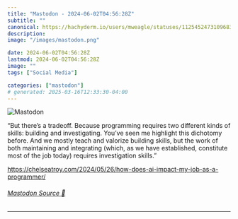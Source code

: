 ```yaml
---
title: "Mastodon - 2024-06-02T04:56:28Z"
subtitle: ""
canonical: https://hachyderm.io/users/mweagle/statuses/112545247310968371
description:
image: "/images/mastodon.png"

date: 2024-06-02T04:56:28Z
lastmod: 2024-06-02T04:56:28Z
image: ""
tags: ["Social Media"]

categories: ["mastodon"]
# generated: 2025-03-16T12:33:30-04:00
---
```

![Mastodon](/images/mastodon.png)

<p>“But there’s a tradeoff. Because programming requires two different kinds of skills: building and investigating. You’ve seen me highlight this dichotomy before. And we mostly teach and valorize building skills, but the work of both maintaining and integrating (which, as we have established, constitute most of the job today) requires investigation skills.”</p><p><a href="https://chelseatroy.com/2024/05/26/how-does-ai-impact-my-job-as-a-programmer/" target="_blank" rel="nofollow noopener noreferrer" translate="no"><span class="invisible">https://</span><span class="ellipsis">chelseatroy.com/2024/05/26/how</span><span class="invisible">-does-ai-impact-my-job-as-a-programmer/</span></a></p>


###### [Mastodon Source 🐘](https://hachyderm.io/@mweagle/112545247310968371)

___
